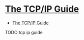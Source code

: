 # [The TCP/IP Guide](http://www.tcpipguide.com/free/index.htm)

- [The TCP/IP Guide](#the-tcpip-guide)
















TODO tcp ip guide